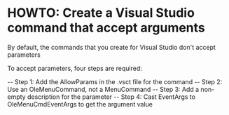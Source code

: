 HOWTO: Create a Visual Studio command that accept arguments
===========================================================

By default, the commands that you create for Visual Studio don't accept parameters

To accept parameters, four steps are required:

-- Step 1: Add the <CommandFlag>AllowParams</CommandFlag> in the .vsct file for the command
-- Step 2: Use an OleMenuCommand, not a MenuCommand
-- Step 3: Add a non-empty description for the parameter
-- Step 4: Cast EventArgs to OleMenuCmdEventArgs to get the argument value
